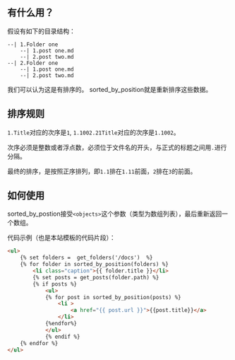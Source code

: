 
## 有什么用？
假设有如下的目录结构：

```
--| 1.Folder one
    --| 1.post one.md
    --| 2.post two.md
--| 2.Folder one
    --| 1.post one.md
    --| 2.post two.md
```
我们可以认为这是有排序的。
sorted_by_position就是重新排序这些数据。

## 排序规则
`1.Title`对应的次序是`1`, `1.1002.21Title`对应的次序是`1.1002`。

次序必须是整数或者浮点数，必须位于文件名的开头，与正式的标题之间用`.`进行分隔。

最终的排序，是按照正序排列，即`1.1`排在`1.11`前面，`2`排在`3`的前面。

## 如何使用

sorted_by_postion接受`<objects>`这个参数（类型为数组列表），最后重新返回一个数组。

代码示例（也是本站模板的代码片段）：
```html
<ul>
	{% set folders =  get_folders('/docs')  %}
    {% for folder in sorted_by_position(folders) %}
        <li class="caption">{{ folder.title }}</li>
        {% set posts = get_posts(folder.path) %}
        {% if posts %}
            <ul>
            {% for post in sorted_by_position(posts) %}
                <li >
                    <a href="{{ post.url }}">{{post.title}}</a>
                </li>
            {%endfor%}
            </ul>
            {% endif %}
    {% endfor %}
</ul>
```

